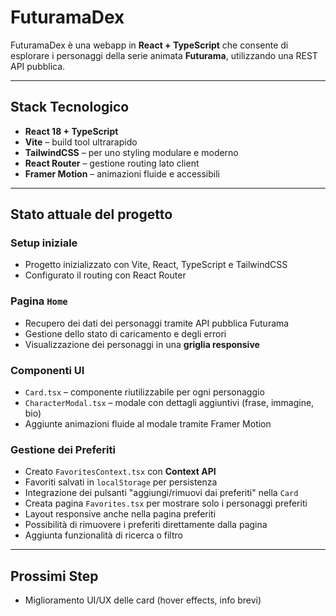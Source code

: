 # FuturamaDex

FuturamaDex è una webapp in **React + TypeScript** che consente di esplorare i personaggi della serie animata **Futurama**, utilizzando una REST API pubblica.

---

## Stack Tecnologico

- **React 18 + TypeScript**
- **Vite** – build tool ultrarapido
- **TailwindCSS** – per uno styling modulare e moderno
- **React Router** – gestione routing lato client
- **Framer Motion** – animazioni fluide e accessibili

---

## Stato attuale del progetto

### Setup iniziale

- Progetto inizializzato con Vite, React, TypeScript e TailwindCSS
- Configurato il routing con React Router

### Pagina `Home`

- Recupero dei dati dei personaggi tramite API pubblica Futurama
- Gestione dello stato di caricamento e degli errori
- Visualizzazione dei personaggi in una **griglia responsive**

### Componenti UI

- `Card.tsx` – componente riutilizzabile per ogni personaggio
- `CharacterModal.tsx` – modale con dettagli aggiuntivi (frase, immagine, bio)
- Aggiunte animazioni fluide al modale tramite Framer Motion

### Gestione dei Preferiti

- Creato `FavoritesContext.tsx` con **Context API**
- Favoriti salvati in `localStorage` per persistenza
- Integrazione dei pulsanti "aggiungi/rimuovi dai preferiti" nella `Card`
- Creata pagina `Favorites.tsx` per mostrare solo i personaggi preferiti
- Layout responsive anche nella pagina preferiti
- Possibilità di rimuovere i preferiti direttamente dalla pagina
- Aggiunta funzionalità di ricerca o filtro

---

## Prossimi Step

- Miglioramento UI/UX delle card (hover effects, info brevi)
